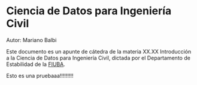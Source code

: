 # Ciencia de Datos para Ingeniería Civil

Autor: Mariano Balbi

Este documento es un apunte de cátedra de la materia XX.XX Introducción a la Ciencia de Datos para Ingeniería Civil, dictada por el Departamento de Estabilidad de la [FIUBA](https://fi.uba.ar).

Esto es una pruebaaa!!!!!!!!!

```{tableofcontents}
```
